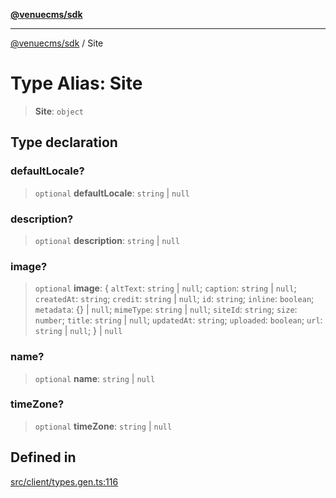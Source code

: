 [**@venuecms/sdk**](../README.md)

***

[@venuecms/sdk](../README.md) / Site

# Type Alias: Site

> **Site**: `object`

## Type declaration

### defaultLocale?

> `optional` **defaultLocale**: `string` \| `null`

### description?

> `optional` **description**: `string` \| `null`

### image?

> `optional` **image**: \{ `altText`: `string` \| `null`; `caption`: `string` \| `null`; `createdAt`: `string`; `credit`: `string` \| `null`; `id`: `string`; `inline`: `boolean`; `metadata`: \{\} \| `null`; `mimeType`: `string` \| `null`; `siteId`: `string`; `size`: `number`; `title`: `string` \| `null`; `updatedAt`: `string`; `uploaded`: `boolean`; `url`: `string` \| `null`; \} \| `null`

### name?

> `optional` **name**: `string` \| `null`

### timeZone?

> `optional` **timeZone**: `string` \| `null`

## Defined in

[src/client/types.gen.ts:116](https://github.com/venuecms/sdk/blob/7823693df03580df710c62ba3b43e869f9979148/src/client/types.gen.ts#L116)
